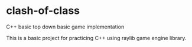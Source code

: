 # clash-of-class
C++ basic top down basic game implementation

This is a basic project for practicing C++ using raylib game engine library.

